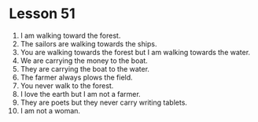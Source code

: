 # Lesson 51

1. I am walking toward the forest.
2. The sailors are walking towards the ships.
3. You are walking towards the forest but I am walking towards the water.
4. We are carrying the money to the boat.
5. They are carrying the boat to the water.
6. The farmer always plows the field.
7. You never walk to the forest.
8. I love the earth but I am not a farmer.
9. They are poets but they never carry writing tablets.
10. I am not a woman.
